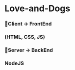 # Love-and-Dogs

### :open_file_folder:Client → FrontEnd 
### (HTML, CSS, JS)

### :open_file_folder:Server → BackEnd 
### NodeJS
